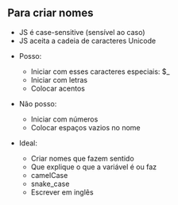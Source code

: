 ## Para criar nomes

* JS é case-sensitive (sensível ao caso)
* JS aceita a cadeia de caracteres Unicode

- Posso:
    * Iniciar com esses caracteres especiais: $_
    * Iniciar com letras
    * Colocar acentos

- Não posso:
    * Iniciar com números
    * Colocar espaços vazios no nome

- Ideal: 
    * Criar nomes que fazem sentido
    * Que explique o que a variável é ou faz
    * camelCase
    * snake_case
    * Escrever em inglês